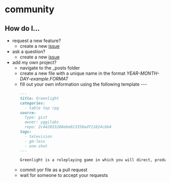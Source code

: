 # community
 
## How do I...
* request a new feature?
  * create a new [issue](../../issue)
* ask a question?
  * create a new [issue](../../issue)
* add my own project?
  * navigate to the \_posts folder
  * create a new file with a unique name in the format _YEAR-MONTH-DAY-example.FORMAT_ 
  * fill out your own information using the following template ---
    ```Markdown
    ---
    title: Greenlight
    categories: 
      - table top rpg
    source: 
      type: gist
      owner: yggilabs
      repo: 2c442033288ebe013350adf11824cbb4
    tags:
      - television
      - gm-less
      - one-shot
    ---

    Greenlight is a roleplaying game in which you will direct, produce, write and star in your own television series. Each player will create a character that is the star of their own story-line. Together, you will explore the story of an entire television season in a single session.
    ```
  * commit yor file as a pull request
  * wait for someone to accept your requests
